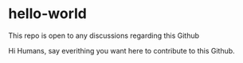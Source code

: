 # hello-world
This repo is open to any discussions regarding this Github

Hi Humans, say everithing you want here to contribute to this Github.
